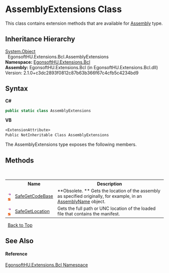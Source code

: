 # AssemblyExtensions Class
 

This class contains extension methods that are available for <a href="https://learn.microsoft.com/dotnet/api/system.reflection.assembly" target="_blank" rel="noopener noreferrer">Assembly</a> type.


## Inheritance Hierarchy
<a href="https://learn.microsoft.com/dotnet/api/system.object" target="_blank" rel="noopener noreferrer">System.Object</a><br />&nbsp;&nbsp;EgonsoftHU.Extensions.Bcl.AssemblyExtensions<br />
**Namespace:**&nbsp;<a href="N_EgonsoftHU_Extensions_Bcl.md">EgonsoftHU.Extensions.Bcl</a><br />**Assembly:**&nbsp;EgonsoftHU.Extensions.Bcl (in EgonsoftHU.Extensions.Bcl.dll) Version: 2.1.0+c3dc2893f0812c87b63b366f67c4cfb5c4234bd9

## Syntax

**C#**<br />
``` C#
public static class AssemblyExtensions
```

**VB**<br />
``` VB
<ExtensionAttribute>
Public NotInheritable Class AssemblyExtensions
```

The AssemblyExtensions type exposes the following members.


## Methods
&nbsp;<table><tr><th></th><th>Name</th><th>Description</th></tr><tr><td>![Public method](media/pubmethod.gif "Public method")![Static member](media/static.gif "Static member")</td><td><a href="M_EgonsoftHU_Extensions_Bcl_AssemblyExtensions_SafeGetCodeBase.md">SafeGetCodeBase</a></td><td> **Obsolete. **
Gets the location of the assembly as specified originally, for example, in an <a href="https://learn.microsoft.com/dotnet/api/system.reflection.assemblyname" target="_blank" rel="noopener noreferrer">AssemblyName</a> object.</td></tr><tr><td>![Public method](media/pubmethod.gif "Public method")![Static member](media/static.gif "Static member")</td><td><a href="M_EgonsoftHU_Extensions_Bcl_AssemblyExtensions_SafeGetLocation.md">SafeGetLocation</a></td><td>
Gets the full path or UNC location of the loaded file that contains the manifest.</td></tr></table>&nbsp;
<a href="#assemblyextensions-class">Back to Top</a>

## See Also


#### Reference
<a href="N_EgonsoftHU_Extensions_Bcl.md">EgonsoftHU.Extensions.Bcl Namespace</a><br />